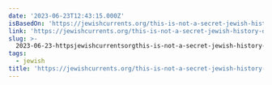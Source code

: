 ```yaml
---
date: '2023-06-23T12:43:15.000Z'
isBasedOn: 'https://jewishcurrents.org/this-is-not-a-secret-jewish-history-of-stan-lee'
link: 'https://jewishcurrents.org/this-is-not-a-secret-jewish-history-of-stan-lee'
slug: >-
  2023-06-23-httpsjewishcurrentsorgthis-is-not-a-secret-jewish-history-of-stan-lee
tags:
  - jewish
title: 'https://jewishcurrents.org/this-is-not-a-secret-jewish-history-of-stan-lee'
---
```


